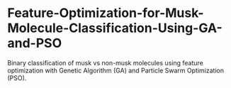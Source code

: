# Feature-Optimization-for-Musk-Molecule-Classification-Using-GA-and-PSO
Binary classification of musk vs non-musk molecules using feature optimization with Genetic Algorithm (GA) and Particle Swarm Optimization (PSO).
